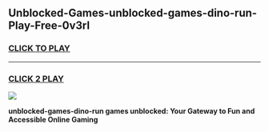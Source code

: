 
## Unblocked-Games-unblocked-games-dino-run-Play-Free-0v3rl
<h3>
<a href="https://premium76.site?title=unblocked-games-dino-run&ref=19M">CLICK TO PLAY</a></h3>
<hr>

<h3>
<a href="https://premium76.site?title=unblocked-games-dino-run&ref=19M">CLICK 2 PLAY</a>
  
</h3>

<a href="https://premium76.site?title=unblocked-games-dino-run&ref=19M"><img src="https://clearcache.store/games.png"></a>


**unblocked-games-dino-run games unblocked: Your Gateway to Fun and Accessible Online Gaming**
